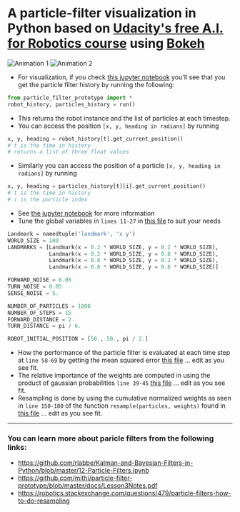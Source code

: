 # A particle-filter visualization in Python based on [Udacity's free A.I. for Robotics course](https://www.udacity.com/course/artificial-intelligence-for-robotics--cs373) using [Bokeh](bokeh.pydata.org)
![Animation 1](https://github.com/mithi/particle-filter-prototype/blob/master/docs/animation1.gif)
![Animation 2](https://github.com/mithi/particle-filter-prototype/blob/master/docs/animation2.gif)

- For visualization, if you check 
[this jupyter notebook](https://github.com/mithi/particle-filter-prototype/blob/master/visualization_only.ipynb)
you'll see that you get the particle filter history by running the following:

```python
from particle_filter_prototype import *
robot_history, particles_history = run()
```
- This returns the robot instance and the list of particles at each timestep.
- You can access the position `[x, y, heading in radians]` by running
```python
x, y, heading = robot_history[t].get_current_position()
# t is the time in history
# returns a list of three float values 
```
- Similarly you can access the position of a particle `[x, y, heading in radians]` by running
```python
x, y, heading = particles_history[t][i].get_current_position()
# t is the time in history
# i is the particle index
```
- See [the jupyter notebook](https://github.com/mithi/particle-filter-prototype/blob/master/visualization_only.ipynb)
for more information
- Tune the global variables in ```lines 11-27``` in 
[this file](https://github.com/mithi/particle-filter-prototype/blob/master/particle_filter_prototype.py)
to suit your needs

```python
Landmark = namedtuple('landmark', 'x y')
WORLD_SIZE = 100
LANDMARKS = [Landmark(x = 0.2 * WORLD_SIZE, y = 0.2 * WORLD_SIZE), 
             Landmark(x = 0.2 * WORLD_SIZE, y = 0.8 * WORLD_SIZE), 
             Landmark(x = 0.8 * WORLD_SIZE, y = 0.2 * WORLD_SIZE), 
             Landmark(x = 0.8 * WORLD_SIZE, y = 0.8 * WORLD_SIZE)]

FORWARD_NOISE = 0.05
TURN_NOISE = 0.05
SENSE_NOISE = 5.

NUMBER_OF_PARTICLES = 1000
NUMBER_OF_STEPS = 15
FORWARD_DISTANCE = 2.
TURN_DISTANCE = pi / 6. 

ROBOT_INITIAL_POSITION = [50., 50., pi / 2.]
```
- How the performance of the particle filter is evaluated at each time step at  ```line 58-69``` by getting the mean squared error
[this file](https://github.com/mithi/particle-filter-prototype/blob/master/particle_filter_prototype.py)
... edit as you see fit.
- The relative importance of the weights are computed in using the product of gaussian probabilities ```line 39-45```
[this file](https://github.com/mithi/particle-filter-prototype/blob/master/particle_filter_prototype.py)
... edit as you see fit.
- Resampling is done by using the cumulative normalized weights as seen in `line 150-180` of the function
`resample(particles, weights)` found in
[this file](https://github.com/mithi/particle-filter-prototype/blob/master/particle_filter_prototype.py)
... edit as you see fit.

---
### You can learn more about paricle filters from the following links:
- https://github.com/rlabbe/Kalman-and-Bayesian-Filters-in-Python/blob/master/12-Particle-Filters.ipynb
- https://github.com/mithi/particle-filter-prototype/blob/master/docs/Lesson3Notes.pdf
- https://robotics.stackexchange.com/questions/479/particle-filters-how-to-do-resampling

